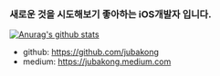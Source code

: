 ### 새로운 것을 시도해보기 좋아하는 iOS개발자 입니다.


[![Anurag's github stats](https://github-readme-stats.vercel.app/api?username=jubakong&show_icons=true&theme=tokyonight)](https://github.com/anuraghazra/github-readme-stats)

- github: https://github.com/jubakong
- medium: https://jubakong.medium.com
